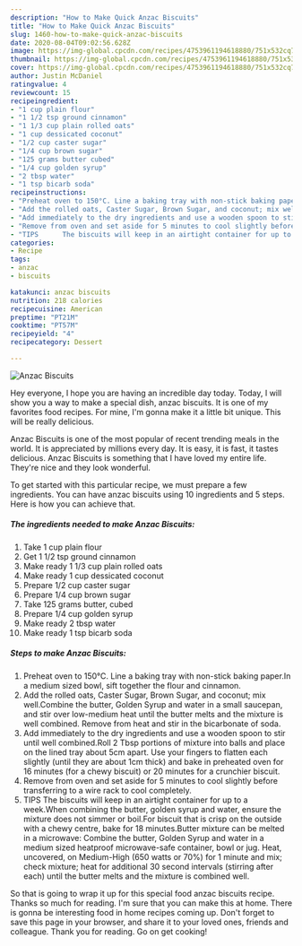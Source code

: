 ```yaml
---
description: "How to Make Quick Anzac Biscuits"
title: "How to Make Quick Anzac Biscuits"
slug: 1460-how-to-make-quick-anzac-biscuits
date: 2020-08-04T09:02:56.628Z
image: https://img-global.cpcdn.com/recipes/4753961194618880/751x532cq70/anzac-biscuits-recipe-main-photo.jpg
thumbnail: https://img-global.cpcdn.com/recipes/4753961194618880/751x532cq70/anzac-biscuits-recipe-main-photo.jpg
cover: https://img-global.cpcdn.com/recipes/4753961194618880/751x532cq70/anzac-biscuits-recipe-main-photo.jpg
author: Justin McDaniel
ratingvalue: 4
reviewcount: 15
recipeingredient:
- "1 cup plain flour"
- "1 1/2 tsp ground cinnamon"
- "1 1/3 cup plain rolled oats"
- "1 cup dessicated coconut"
- "1/2 cup caster sugar"
- "1/4 cup brown sugar"
- "125 grams butter cubed"
- "1/4 cup golden syrup"
- "2 tbsp water"
- "1 tsp bicarb soda"
recipeinstructions:
- "Preheat oven to 150°C. Line a baking tray with non-stick baking paper.In a medium sized bowl, sift together the flour and cinnamon."
- "Add the rolled oats, Caster Sugar, Brown Sugar, and coconut; mix well.Combine the butter, Golden Syrup and water in a small saucepan, and stir over low-medium heat until the butter melts and the mixture is well combined. Remove from heat and stir in the bicarbonate of soda."
- "Add immediately to the dry ingredients and use a wooden spoon to stir until well combined.Roll 2 Tbsp portions of mixture into balls and place on the lined tray about 5cm apart. Use your fingers to flatten each slightly (until they are about 1cm thick) and bake in preheated oven for 16 minutes (for a chewy biscuit) or 20 minutes for a crunchier biscuit."
- "Remove from oven and set aside for 5 minutes to cool slightly before transferring to a wire rack to cool completely."
- "TIPS      The biscuits will keep in an airtight container for up to a week.When combining the butter, golden syrup and water, ensure the mixture does not simmer or boil.For biscuit that is crisp on the outside with a chewy centre, bake for 18 minutes.Butter mixture can be melted in a microwave: Combine the butter, Golden Syrup and water in a medium sized heatproof microwave-safe container, bowl or jug. Heat, uncovered, on Medium-High (650 watts or 70%) for 1 minute and mix; check mixture; heat for additional 30 second intervals (stirring after each) until the butter melts and the mixture is combined well."
categories:
- Recipe
tags:
- anzac
- biscuits

katakunci: anzac biscuits 
nutrition: 218 calories
recipecuisine: American
preptime: "PT21M"
cooktime: "PT57M"
recipeyield: "4"
recipecategory: Dessert

---
```



![Anzac Biscuits](https://img-global.cpcdn.com/recipes/4753961194618880/751x532cq70/anzac-biscuits-recipe-main-photo.jpg)

Hey everyone, I hope you are having an incredible day today. Today, I will show you a way to make a special dish, anzac biscuits. It is one of my favorites food recipes. For mine, I'm gonna make it a little bit unique. This will be really delicious.

Anzac Biscuits is one of the most popular of recent trending meals in the world. It is appreciated by millions every day. It is easy, it is fast, it tastes delicious. Anzac Biscuits is something that I have loved my entire life. They're nice and they look wonderful.




To get started with this particular recipe, we must prepare a few ingredients. You can have anzac biscuits using 10 ingredients and 5 steps. Here is how you can achieve that.

<!--inarticleads1-->

##### The ingredients needed to make Anzac Biscuits:

1. Take 1 cup plain flour
1. Get 1 1/2 tsp ground cinnamon
1. Make ready 1 1/3 cup plain rolled oats
1. Make ready 1 cup dessicated coconut
1. Prepare 1/2 cup caster sugar
1. Prepare 1/4 cup brown sugar
1. Take 125 grams butter, cubed
1. Prepare 1/4 cup golden syrup
1. Make ready 2 tbsp water
1. Make ready 1 tsp bicarb soda




<!--inarticleads2-->

##### Steps to make Anzac Biscuits:

1. Preheat oven to 150°C. Line a baking tray with non-stick baking paper.In a medium sized bowl, sift together the flour and cinnamon.
1. Add the rolled oats, Caster Sugar, Brown Sugar, and coconut; mix well.Combine the butter, Golden Syrup and water in a small saucepan, and stir over low-medium heat until the butter melts and the mixture is well combined. Remove from heat and stir in the bicarbonate of soda.
1. Add immediately to the dry ingredients and use a wooden spoon to stir until well combined.Roll 2 Tbsp portions of mixture into balls and place on the lined tray about 5cm apart. Use your fingers to flatten each slightly (until they are about 1cm thick) and bake in preheated oven for 16 minutes (for a chewy biscuit) or 20 minutes for a crunchier biscuit.
1. Remove from oven and set aside for 5 minutes to cool slightly before transferring to a wire rack to cool completely.
1. TIPS      The biscuits will keep in an airtight container for up to a week.When combining the butter, golden syrup and water, ensure the mixture does not simmer or boil.For biscuit that is crisp on the outside with a chewy centre, bake for 18 minutes.Butter mixture can be melted in a microwave: Combine the butter, Golden Syrup and water in a medium sized heatproof microwave-safe container, bowl or jug. Heat, uncovered, on Medium-High (650 watts or 70%) for 1 minute and mix; check mixture; heat for additional 30 second intervals (stirring after each) until the butter melts and the mixture is combined well.




So that is going to wrap it up for this special food anzac biscuits recipe. Thanks so much for reading. I'm sure that you can make this at home. There is gonna be interesting food in home recipes coming up. Don't forget to save this page in your browser, and share it to your loved ones, friends and colleague. Thank you for reading. Go on get cooking!
